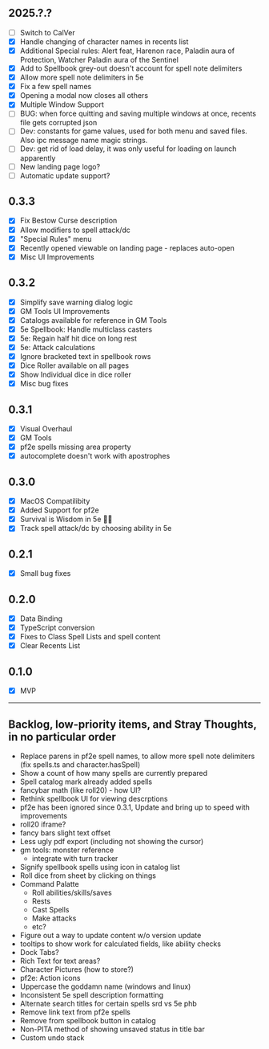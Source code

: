 ## 2025.?.?
- [ ] Switch to CalVer
- [X] Handle changing of character names in recents list
- [X] Additional Special rules: Alert feat, Harenon race, Paladin aura of Protection, Watcher Paladin aura of the Sentinel
- [X] Add to Spellbook grey-out doesn't account for spell note delimiters
- [X] Allow more spell note delimiters in 5e
- [X] Fix a few spell names
- [X] Opening a modal now closes all others
- [X] Multiple Window Support
- [ ] BUG: when force quitting and saving multiple windows at once, recents file gets corrupted json
- [ ] Dev: constants for game values, used for both menu and saved files.  Also ipc message name magic strings.
- [ ] Dev: get rid of load delay, it was only useful for loading on launch apparently
- [ ] New landing page logo?
- [ ] Automatic update support?

## 0.3.3
- [X] Fix Bestow Curse description
- [X] Allow modifiers to spell attack/dc
- [X] "Special Rules" menu
- [X] Recently opened viewable on landing page - replaces auto-open
- [X] Misc UI Improvements

## 0.3.2
- [X] Simplify save warning dialog logic
- [X] GM Tools UI Improvements
- [X] Catalogs available for reference in GM Tools
- [X] 5e Spellbook: Handle multiclass casters
- [X] 5e: Regain half hit dice on long rest
- [X] 5e: Attack calculations
- [X] Ignore bracketed text in spellbook rows
- [X] Dice Roller available on all pages
- [X] Show Individual dice in dice roller
- [X] Misc bug fixes

## 0.3.1
- [X] Visual Overhaul
- [X] GM Tools
- [X] pf2e spells missing area property
- [X] autocomplete doesn't work with apostrophes

## 0.3.0
- [X] MacOS Compatilibity
- [X] Added Support for pf2e
- [X] Survival is Wisdom in 5e 🤦‍♂️
- [X] Track spell attack/dc by choosing ability in 5e

## 0.2.1
- [X] Small bug fixes

## 0.2.0
- [X] Data Binding
- [X] TypeScript conversion
- [X] Fixes to Class Spell Lists and spell content
- [X] Clear Recents List

## 0.1.0
- [X] MVP

---

## Backlog, low-priority items, and Stray Thoughts, in no particular order
- Replace parens in pf2e spell names, to allow more spell note delimiters (fix spells.ts and character.hasSpell)
- Show a count of how many spells are currently prepared
- Spell catalog mark already added spells
- fancybar math (like roll20) - how UI?
- Rethink spellbook UI for viewing descrptions
- pf2e has been ignored since 0.3.1,  Update and bring up to speed with improvements
- roll20 iframe?
- fancy bars slight text offset
- Less ugly pdf export (including not showing the cursor)
- gm tools: monster reference
    - integrate with turn tracker
- Signify spellbook spells using icon in catalog list
- Roll dice from sheet by clicking on things
- Command Palatte
    - Roll abilities/skills/saves
    - Rests
    - Cast Spells
    - Make attacks
    - etc?
- Figure out a way to update content w/o version update
- tooltips to show work for calculated fields, like ability checks
- Dock Tabs?
- Rich Text for text areas?
- Character Pictures (how to store?)
- pf2e: Action icons 
- Uppercase the goddamn name (windows and linux)
- Inconsistent 5e spell description formatting
- Alternate search titles for certain spells srd vs 5e phb
- Remove link text from pf2e spells 
- Remove from spellbook button in catalog
- Non-PITA method of showing unsaved status in title bar
- Custom undo stack